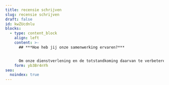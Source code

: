 ```yaml
---
title: recensie schrijven
slug: recensie schrijven
draft: false
id: kwZUcdnlu
blocks:
  - type: content_block
    align: left
    content: >-
      ## ***Hoe heb jij onze samenwerking ervaren?***


      Om onze dienstverlening en de totstandkoming daarvan te verbeteren, is jullie input ontzettend waardevol. Daarom nodigen wij je uit om ons recensie-formulier in te vullen. **Het duurt ongeveer drie minuten.** Dit formulier biedt de kans om je hart te luchten, tips te geven of complimenten uit te delen. Alle informatie gebruiken we intern, mits anders bij de vraag aangegeven. **Een volledig ingevuld formulier én een online recensie** belonen wij met een Bol.com -of Zalando tegoedbon t.w.v. € 25,-. Bij voorbaat dank en veel succes*! Let op: een recensie achterlaten via dit formulier is alleen toegestaan op persoonlijke uitnodiging van Phil & Flo.*
    form: yb3Br4nYh
seo:
  noindex: true
---
```

